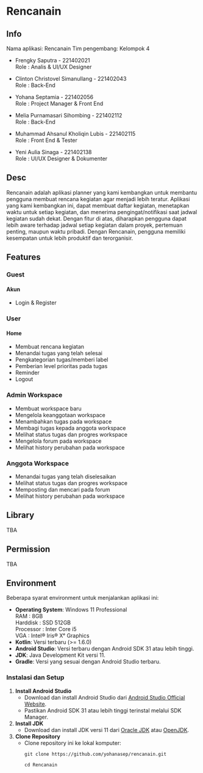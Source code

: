 # Rencanain

## Info

Nama aplikasi: Rencanain
Tim pengembang: Kelompok 4

- Frengky Saputra - 221402021  
  Role : Analis & UI/UX Designer

- Clinton Christovel Simanullang - 221402043  
  Role : Back-End

- Yohana Septamia - 221402056  
  Role : Project Manager & Front End

- Melia Purnamasari Sihombing - 221402112  
  Role : Back-End

- Muhammad Ahsanul Kholiqin Lubis - 221402115  
  Role : Front End & Tester

- Yeni Aulia Sinaga - 221402138  
  Role : UI/UX Designer & Dokumenter

## Desc

Rencanain adalah aplikasi planner yang kami kembangkan untuk membantu pengguna membuat rencana kegiatan agar menjadi lebih teratur. Aplikasi yang kami kembangkan ini, dapat membuat daftar kegiatan, menetapkan waktu untuk setiap kegiatan, dan menerima pengingat/notifikasi saat jadwal kegiatan sudah dekat. Dengan fitur di atas, diharapkan pengguna dapat lebih aware terhadap jadwal setiap kegiatan dalam proyek, pertemuan penting, maupun waktu pribadi. Dengan Rencanain, pengguna memiliki kesempatan untuk lebih produktif dan terorganisir.

## Features

### Guest

#### Akun
- Login & Register

### User

#### Home
- Membuat rencana kegiatan
- Menandai tugas yang telah selesai
- Pengkategorian tugas/memberi label
- Pemberian level prioritas pada tugas
- Reminder
- Logout

### Admin Workspace
- Membuat workspace baru
- Mengelola keanggotaan workspace
- Menambahkan tugas pada workspace
- Membagi tugas kepada anggota workspace
- Melihat status tugas dan progres workspace
- Mengelola forum pada workspace
- Melihat history perubahan pada workspace

### Anggota Workspace
- Menandai tugas yang telah diselesaikan
- Melihat status tugas dan progres workspace 
- Memposting dan mencari pada forum
- Melihat history perubahan pada workspace

## Library

TBA

## Permission

TBA

## Environment

Beberapa syarat environment untuk menjalankan aplikasi ini:

- **Operating System**: Windows 11 Professional  
  RAM : 8GB  
  Harddisk : SSD 512GB  
  Processor : Inter Core i5  
  VGA : Intel® Iris® Xᵉ Graphics  
- **Kotlin**: Versi terbaru (>= 1.6.0)
- **Android Studio**: Versi terbaru dengan Android SDK 31 atau lebih tinggi.
- **JDK**: Java Development Kit versi 11.
- **Gradle**: Versi yang sesuai dengan Android Studio terbaru.

### Instalasi dan Setup

1. **Install Android Studio**
    - Download dan install Android Studio dari [Android Studio Official Website](https://developer.android.com/studio).
    - Pastikan Android SDK 31 atau lebih tinggi terinstal melalui SDK Manager.
2. **Install JDK**
    - Download dan install JDK versi 11 dari [Oracle JDK](https://www.oracle.com/java/technologies/javase-jdk11-downloads.html) atau [OpenJDK](https://openjdk.java.net/install/).
3. **Clone Repository**
    - Clone repository ini ke lokal komputer:
      ```
      git clone https://github.com/yohanasep/rencanain.git
      ```
      ```
      cd Rencanain
      ```
